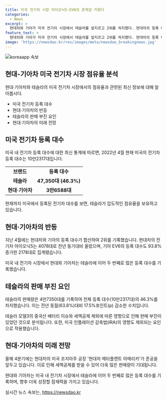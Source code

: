 ```yaml
---
title: 미국 전기차 시장 아이오닉5·EV6의 존재감 키웠다
categories:
  - News
excerpt: >
  현대차와 기아가 미국 전기차 시장에서 테슬라를 앞지르고 2위를 차지했다. 현대차의 등록 대수는 2배 이상 늘어나며, 기아 역시 93.8% 증가했다. 반면 테슬라는 17.5%포인트 감소하여 부진한 모습을 보였는데, 중국산 배터리 이슈와 세액공제 제외의 타격을 받았다. 그 결과, 현대차와 기아의 등록대수를 합치면 테슬라에 이어 미국 전기차 시장에서 두 번째로 높은 전기차 대수를 기록했다. 현대차의 미국 공장 준공으로 더 많은 세액공제를 받을 전망이다.
feature_text: >
  현대차와 기아가 미국 전기차 시장에서 테슬라를 앞지르고 2위를 차지했다. 현대차의 등록 대수는 2배 이상 늘어나며, 기아 역시 93.8% 증가했다. 반면 테슬라는 17.5%포인트 감소하여 부진한 모습을 보였는데, 중국산 배터리 이슈와 세액공제 제외의 타격을 받았다. 그 결과, 현대차와 기아의 등록대수를 합치면 테슬라에 이어 미국 전기차 시장에서 두 번째로 높은 전기차 대수를 기록했다. 현대차의 미국 공장 준공으로 더 많은 세액공제를 받을 전망이다.
image: 'https://newsdao.kr/res/images/meta/newsdao_breakingnews.jpg'
---
```


<p><img src="https://newsdao.kr/res/images/meta/newsdao_breakingnews.jpg" alt="koreaapp 속보" /></p>

<h2 data-ke-size="size26">현대-기아차 미국 전기차 시장 점유율 분석</h2>

<p data-ke-size="size16">현대·기아차와 테슬라의 미국 전기차 시장에서의 점유율과 관련된 최신 정보에 대해 알아봅시다.</p>

<ul>
<li>미국 전기차 등록 대수</li>
<li>현대·기아차의 반등</li>
<li>테슬라의 판매 부진 요인</li>
<li>현대·기아차의 미래 전망</li>
</ul>

<h2 data-ke-size="size26">미국 전기차 등록 대수</h2>

<p data-ke-size="size16">미국 내 전기차 등록 대수에 대한 최신 통계에 따르면, 2022년 4월 현재 미국의 전기차 등록 대수는 10만2317대입니다.</p>

<table>
<tr>
<td style="text-align: center; height: 17px;"><b>브랜드</b></td>
<td style="text-align: center; height: 17px;"><b>등록 대수</b></td>
</tr>
<tr>
<td style="text-align: center; height: 17px;"><b>테슬라</b></td>
<td style="text-align: center; height: 17px;"><b>47,350대 (46.3%)</b></td>
</tr>
<tr>
<td style="text-align: center; height: 17px;"><b>현대·기아차</b></td>
<td style="text-align: center; height: 17px;"><b>3만6588대</b></td>
</tr>
</table>

<p data-ke-size="size16">현재까지 미국에서 등록된 전기차 대수를 보면, 테슬라가 압도적인 점유율을 보유하고 있습니다.</p>

<h2 data-ke-size="size26">현대·기아차의 반등</h2>

<p data-ke-size="size16">지난 4월에는 현대차와 기아의 등록 대수가 합산하여 2위를 기록했습니다. 현대차의 전기차 아이오닉5는 4078대로 전년 동기대비 올랐으며, 기아 EV6의 등록 대수도 93.8% 증가한 2178대로 집계됐습니다.</p>

<p data-ke-size="size16">미국 내 전기차 시장에서 현대와 기아차는 테슬라에 이어 두 번째로 많은 등록 대수를 기록했습니다.</p>

<h2 data-ke-size="size26">테슬라의 판매 부진 요인</h2>

<p data-ke-size="size16">테슬라의 판매량은 4만7350대를 기록하여 전체 등록 대수(10만2317대)의 46.3%를 차지했습니다. 이는 전년 동월(63.8%)대비 17.5%포인트(p) 감소한 수치입니다.</p>

<p data-ke-size="size16">테슬라 모델3의 중국산 배터리 이슈와 세액공제 제외에 따른 영향으로 인해 판매 부진이 있었던 것으로 분석됩니다. 또한, 미국 인플레이션 감축법(IRA)의 영향도 제외되는 요인으로 작용했습니다.</p>

<h2 data-ke-size="size26">현대·기아차의 미래 전망</h2>

<p data-ke-size="size16">올해 4분기에는 현대차의 미국 조지아주 공장 '현대차 메타플랜트 아메리카'가 준공을 앞두고 있습니다. 이로 인해 세액공제를 받을 수 있어 더욱 많은 판매량이 기대됩니다.</p>

<p data-ke-size="size16">현대와 기아차는 미국 내 전기차 시장에서 테슬라에 이어 두 번째로 많은 등록 대수를 기록하며, 향후 더욱 성장할 잠재력을 가지고 있습니다.</p>
실시간 뉴스 속보는, <a href="https://newsdao.kr" rel="dofollow">https://newsdao.kr</a>


